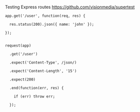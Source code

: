 
Testing Express routes
https://github.com/visionmedia/supertest
```
app.get('/user', function(req, res) {

  res.status(200).json({ name: 'john' });

});


request(app)

  .get('/user')

  .expect('Content-Type', /json/)

  .expect('Content-Length', '15')

  .expect(200)

  .end(function(err, res) {

    if (err) throw err;

  });
